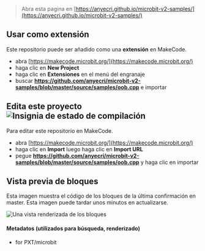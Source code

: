 
> Abra esta pagina en [https://anyecri.github.io/microbit-v2-samples/](https://anyecri.github.io/microbit-v2-samples/)

## Usar como extensión

Este repositorio puede ser añadido como una **extensión** en MakeCode.

* abra [https://makecode.microbit.org/](https://makecode.microbit.org/)
* haga clic en **New Project**
* haga clic en **Extensiones** en el menú del engranaje
* buscar **https://github.com/anyecri/microbit-v2-samples/blob/master/source/samples/oob.cpp** e importar

## Edita este proyecto ![Insignia de estado de compilación](https://github.com/anyecri/microbit-v2-samples/blob/master/source/samples/oob.cpp/workflows/MakeCode/badge.svg)

Para editar este repositorio en MakeCode.

* abra [https://makecode.microbit.org/](https://makecode.microbit.org/)
* haga clic en **Import** luego haga clic en **Import URL**
* pegue **https://github.com/anyecri/microbit-v2-samples/blob/master/source/samples/oob.cpp** y haga clic en importar

## Vista previa de bloques

Esta imagen muestra el código de los bloques de la última confirmación en master.
Esta imagen puede tardar unos minutos en actualizarse.

![Una vista renderizada de los bloques](https://github.com/anyecri/microbit-v2-samples/blob/master/source/samples/oob.cpp/raw/master/.github/makecode/blocks.png)

#### Metadatos (utilizados para búsqueda, renderizado)

* for PXT/microbit
<script src="https://makecode.com/gh-pages-embed.js"></script><script>makeCodeRender("{{ site.makecode.home_url }}", "{{ site.github.owner_name }}/{{ site.github.repository_name }}");</script>
